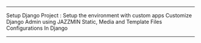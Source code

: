 _______________________________________________________________
Setup Django Project :
Setup the environment with custom apps
Customize Django Admin using JAZZMIN
Static, Media and Template Files Configurations In Django
_______________________________________________________________
